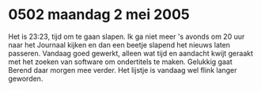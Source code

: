 # 0502 maandag 2 mei 2005
Het is 23:23, tijd om te gaan slapen. Ik ga niet meer 's avonds om 20 uur naar het Journaal kijken en dan een beetje slapend het nieuws laten passeren. Vandaag goed gewerkt, alleen wat tijd en aandacht kwijt geraakt met het zoeken van software om ondertitels te maken. Gelukkig gaat Berend daar morgen mee verder. Het lijstje is vandaag wel flink langer geworden.